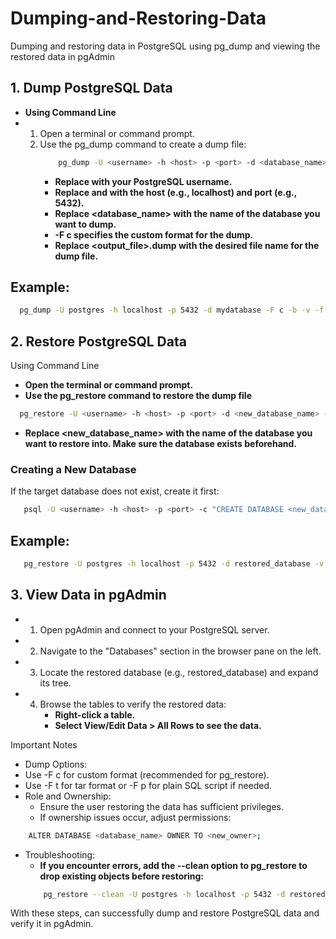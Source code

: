 # Dumping-and-Restoring-Data
Dumping and restoring data in PostgreSQL using pg_dump and viewing the restored data in pgAdmin

## 1. Dump PostgreSQL Data

- **Using Command Line**
- 1. Open a terminal or command prompt.
  2. Use the pg_dump command to create a dump file:
     ````bash
         pg_dump -U <username> -h <host> -p <port> -d <database_name> -F c -b -v -f <output_file>.dump
     ````
     - **Replace <username> with your PostgreSQL username.**
     - **Replace <host> and <port> with the host (e.g., localhost) and port (e.g., 5432).**
     - **Replace <database_name> with the name of the database you want to dump.**
     - **-F c specifies the custom format for the dump.**
     - **Replace <output_file>.dump with the desired file name for the dump file.**

## Example:
````bash
  pg_dump -U postgres -h localhost -p 5432 -d mydatabase -F c -b -v -f mydatabase.dump
````

## 2. Restore PostgreSQL Data

Using Command Line
- **Open the terminal or command prompt.**
- **Use the pg_restore command to restore the dump file**

````bash
  pg_restore -U <username> -h <host> -p <port> -d <new_database_name> -v <dump_file>.dump
````

- **Replace <new_database_name> with the name of the database you want to restore into. Make sure the database exists beforehand.**

### Creating a New Database

If the target database does not exist, create it first:
````bash
   psql -U <username> -h <host> -p <port> -c "CREATE DATABASE <new_database_name>;"
````
## Example:
````bash
   pg_restore -U postgres -h localhost -p 5432 -d restored_database -v mydatabase.dump
````

## 3. View Data in pgAdmin
- 1. Open pgAdmin and connect to your PostgreSQL server.
- 2. Navigate to the "Databases" section in the browser pane on the left.
- 3. Locate the restored database (e.g., restored_database) and expand its tree.
- 4. Browse the tables to verify the restored data:
     - **Right-click a table.**
     - **Select View/Edit Data > All Rows to see the data.**

Important Notes
  - Dump Options:
   - Use -F c for custom format (recommended for pg_restore).
   - Use -F t for tar format or -F p for plain SQL script if needed.
  - Role and Ownership:
     - Ensure the user restoring the data has sufficient privileges.
     - If ownership issues occur, adjust permissions:
   ````bash
       ALTER DATABASE <database_name> OWNER TO <new_owner>;
   ````
  - Troubleshooting:
    - **If you encounter errors, add the --clean option to pg_restore to drop existing objects before restoring:**
    ````bash
        pg_restore --clean -U postgres -h localhost -p 5432 -d restored_database -v mydatabase.dump
    ````

With these steps, can successfully dump and restore PostgreSQL data and verify it in pgAdmin.
